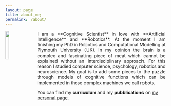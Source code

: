 ```yaml
---
layout: page
title: about_me;
permalink: /about/
---
```


<div id="content" class="col">
  <img style="float: left; padding-right: 5%; " src="{{site.baseurl}}/images/about_robot.gif" alt="" height="15%" width="15%" />
  <p></p>
</div>

<p align="justify" markdown="1">
I am a **Cognitive Scientist** in love with **Artificial Intelligence** and **Robotics**. At the moment I am finishing my PhD in Robotics and Computational Modelling at Plymouth University (UK). In my opinion the brain is a complex and fascinating piece of meat which cannot be explained without an interdisciplinary approach. For this reason I studied computer science, psychology, robotics and neuroscience. My goal is to add some pieces to the puzzle through models of cognitive functions which can be implemented in those complex machines we call robots.

You can find my **curriculum** and my **pubblications** on [my personal page](https://mpatacchiola.github.io).
</p>
